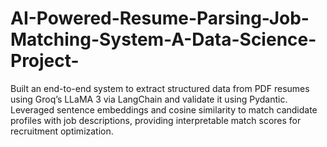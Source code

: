 # AI-Powered-Resume-Parsing-Job-Matching-System-A-Data-Science-Project-
Built an end-to-end system to extract structured data from PDF resumes using Groq’s LLaMA 3 via LangChain and validate it using Pydantic. Leveraged sentence embeddings and cosine similarity to match candidate profiles with job descriptions, providing interpretable match scores for recruitment optimization.
